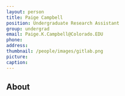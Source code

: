 ```yaml
---
layout: person
title: Paige Campbell
position: Undergraduate Research Assistant
group: undergrad
email: Paige.K.Campbell@Colorado.EDU
phone:
address:
thumbnail: /people/images/gitlab.png
picture:
caption:  
---
```



## About
